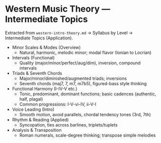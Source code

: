 # Western Music Theory — Intermediate Topics

Extracted from `western-intro-theory.md` → Syllabus by Level → Intermediate Topics (Application).

- Minor Scales & Modes (Overview)
  - Natural, harmonic, melodic minor; modal flavor (Ionian to Locrian)
- Intervals (Functional)
  - Quality (major/minor/perfect/aug/dim), inversion, compound intervals
- Triads & Seventh Chords
  - Major/minor/diminished/augmented triads; inversions
  - Seventh chords (maj7, 7, m7, m7b5), figured-bass style thinking
- Functional Harmony (I-IV-V etc.)
  - Tonic, predominant, dominant functions; basic cadences (authentic, half, plagal)
  - Common progressions: I-V-vi-IV, ii-V-I
- Voice Leading (Intro)
  - Smooth motion, avoid parallels, chordal tendency tones (3rd, 7th)
- Rhythm & Reading (Applied)
  - Syncopation, ties across barlines, triplets/tuplets
- Analysis & Transposition
  - Roman numerals, scale-degree thinking; transpose simple melodies



